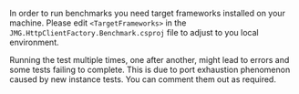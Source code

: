 ﻿In order to run benchmarks you need target frameworks installed on your machine. Please edit `<TargetFrameworks>` in the `JMG.HttpClientFactory.Benchmark.csproj` file to adjust to you local environment.

Running the test multiple times, one after another, might lead to errors and some tests failing to complete. This is due to port exhaustion phenomenon caused by new instance tests. You can comment them out as required.